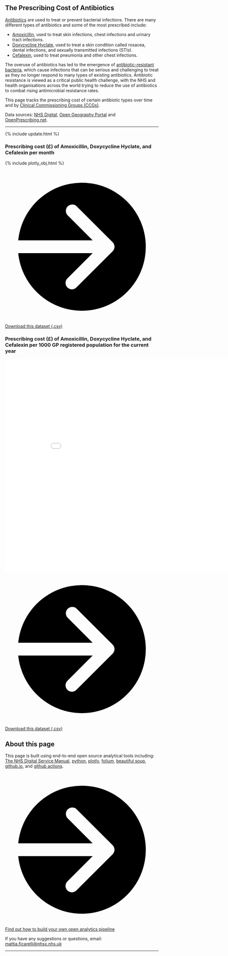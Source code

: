 <script src="https://cdn.plot.ly/plotly-latest.min.js"></script>

## The Prescribing Cost of Antibiotics

[Antibiotics](https://www.nhs.uk/conditions/antibiotics/) are used to treat or prevent bacterial infections. There are many different types of antibiotics and some of the most prescribed include:

  - [Amoxicillin](https://www.nhs.uk/medicines/amoxicillin/), used to treat skin infections, chest infections and urinary tract infections.
  - [Doxycycline Hyclate](https://www.nhs.uk/medicines/doxycycline/), used to treat a skin condition called rosacea, dental infections, and sexually transmitted infections (STIs).
  - [Cefalexin](https://www.nhs.uk/medicines/cefalexin/), used to treat pneumonia and other chest infections.

The overuse of antibiotics has led to the emergence of [antibiotic-resistant bacteria](https://www.nhs.uk/conditions/antibiotics/antibiotic-antimicrobial-resistance/), which cause infections that can be serious and challenging to treat as they no longer respond to many types of existing antibiotics. Antibiotic resistance is viewed as a critical public health challenge, with the NHS and health organisations across the world trying to reduce the use of antibiotics to combat rising antimicrobial resistance rates. 

This page tracks the prescribing cost of certain antibiotic types over time and by [Clinical Commissioning Groups (CCGs)](https://www.england.nhs.uk/ccgs/).

Data sources: [NHS Digital](https://digital.nhs.uk/data-and-information/publications/statistical/patients-registered-at-a-gp-practice), [Open Geography Portal](https://geoportal.statistics.gov.uk/) and [OpenPrescribing.net](https://openprescribing.net/).

<hr class="nhsuk-u-margin-top-0 nhsuk-u-margin-bottom-6">

{% include update.html %}

### Prescribing cost (£) of Amoxicillin, Doxycycline Hyclate, and Cefalexin per month 

{% include plotly_obj.html %}

<div class="nhsuk-action-link">
  <a class="nhsuk-action-link__link" href="assets/data/cost_antibiotics_per_month.csv">
    <svg class="nhsuk-icon nhsuk-icon__arrow-right-circle" xmlns="http://www.w3.org/2000/svg" viewBox="0 0 24 24" aria-hidden="true">
      <path d="M0 0h24v24H0z" fill="none"></path>
      <path d="M12 2a10 10 0 0 0-9.95 9h11.64L9.74 7.05a1 1 0 0 1 1.41-1.41l5.66 5.65a1 1 0 0 1 0 1.42l-5.66 5.65a1 1 0 0 1-1.41 0 1 1 0 0 1 0-1.41L13.69 13H2.05A10 10 0 1 0 12 2z"></path>
    </svg>
    <span class="nhsuk-action-link__text">Download this dataset (.csv)</span>
  </a>
</div>

### Prescribing cost (£) of Amoxicillin, Doxycycline Hyclate, and Cefalexin per 1000 GP registered population for the current year

<iframe width= "900" height="700"  src="assets/folium/folium_obj.html" style="border:none;"></iframe>

<div class="nhsuk-action-link">
  <a class="nhsuk-action-link__link" href="assets/data/cost_antibiotics_ccg_current_year.csv">
    <svg class="nhsuk-icon nhsuk-icon__arrow-right-circle" xmlns="http://www.w3.org/2000/svg" viewBox="0 0 24 24" aria-hidden="true">
      <path d="M0 0h24v24H0z" fill="none"></path>
      <path d="M12 2a10 10 0 0 0-9.95 9h11.64L9.74 7.05a1 1 0 0 1 1.41-1.41l5.66 5.65a1 1 0 0 1 0 1.42l-5.66 5.65a1 1 0 0 1-1.41 0 1 1 0 0 1 0-1.41L13.69 13H2.05A10 10 0 1 0 12 2z"></path>
    </svg>
    <span class="nhsuk-action-link__text">Download this dataset (.csv)</span>
  </a>
</div>


## About this page

This page is built using end-to-end open source analytical tools including: [The NHS Digital Service Manual](https://service-manual.nhs.uk/), [python](https://nhs-pycom.net/), [plotly](https://plotly.com/python/), [folium](http://python-visualization.github.io/folium/), [beautiful soup](https://www.crummy.com/software/BeautifulSoup/), [github.io](https://pages.github.com/), and [github actions](https://github.com/features/actions).

<div class="nhsuk-action-link">
  <a class="nhsuk-action-link__link" href="https://github.com/nhsx/open-analytics-template">
    <svg class="nhsuk-icon nhsuk-icon__arrow-right-circle" xmlns="http://www.w3.org/2000/svg" viewBox="0 0 24 24" aria-hidden="true">
      <path d="M0 0h24v24H0z" fill="none"></path>
      <path d="M12 2a10 10 0 0 0-9.95 9h11.64L9.74 7.05a1 1 0 0 1 1.41-1.41l5.66 5.65a1 1 0 0 1 0 1.42l-5.66 5.65a1 1 0 0 1-1.41 0 1 1 0 0 1 0-1.41L13.69 13H2.05A10 10 0 1 0 12 2z"></path>
    </svg>
    <span class="nhsuk-action-link__text">Find out how to build your own open analytics pipeline</span>
  </a>
</div>

If you have any suggestions or questions, email: <a href="mailto:mattia.ficarelli@nhsx.nhs.uk">mattia.ficarelli@nhsx.nhs.uk</a>


<hr class="nhsuk-u-margin-top-0 nhsuk-u-margin-bottom-6">